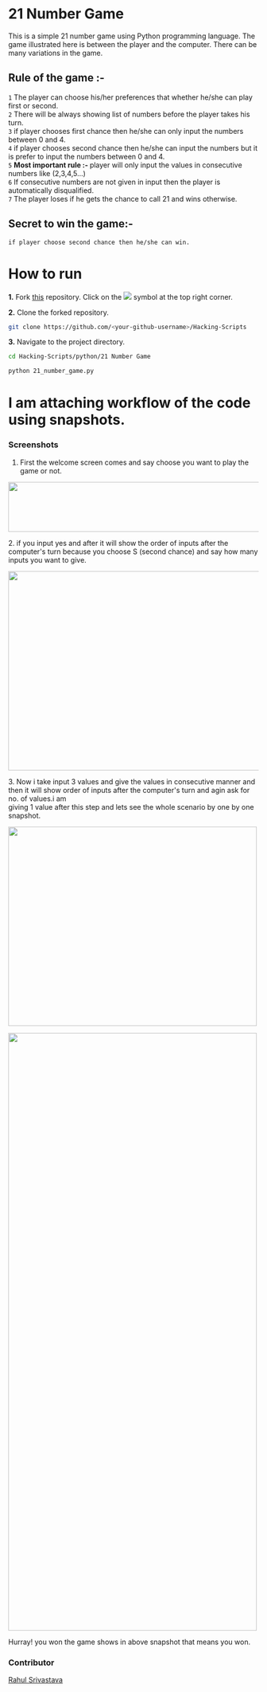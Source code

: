 # 21 Number Game
This is a simple 21 number game using Python programming language. The game illustrated here is between the player and the computer. There can be many variations in the game.

## Rule of the game :- 
  `1` The player can choose his/her preferences that whether he/she can play first or second.<br/>
  `2` There will be always showing list of numbers before the player takes his turn.<br/>
  `3` if player chooses first chance then he/she can only input the numbers between 0 and 4.<br/>
  `4` if player chooses second chance then he/she can input the numbers but it is prefer to input the numbers between 0 and 4.<br/>
  `5` <b> Most important rule :- </b> player will only input the values in consecutive numbers like (2,3,4,5...)<br/>
  `6` If consecutive numbers are not given in input then the player is automatically disqualified.<br/>
  `7` The player loses if he gets the chance to call 21 and wins otherwise.
  
## Secret to win the game:-
  	if player choose second chance then he/she can win.
    
# How to run
**1.** Fork [this](https://github.com/Tejas1510/Hacking-Scripts/) repository.
Click on the <a href="https://github.com/Tejas1510/Hacking-Scripts/"><img src="https://img.icons8.com/ios/24/000000/code-fork.png"></a> symbol at the top right corner.

**2.** Clone the forked repository.

```bash
git clone https://github.com/<your-github-username>/Hacking-Scripts
```
**3.** Navigate to the project directory.

```bash
cd Hacking-Scripts/python/21 Number Game
```
```bash
python 21_number_game.py
```

# I am attaching workflow of the code using snapshots.
### Screenshots
1. First the welcome screen comes and say choose you want to play the game or not.
<p>
<img width=1000 height=100 src="https://github.com/rahulsrivastava1/Hacking-Scripts/blob/main/Python/21 Number Game/photos/one.png">
</p>
2. if you input yes and after it will show the order of inputs after the computer's turn because you choose S (second chance) and say how many inputs you want to give.
<p>
<img width=1000 height=400 src="https://github.com/rahulsrivastava1/Hacking-Scripts/blob/main/Python/21 Number Game/photos/two.png">
</p>
3. Now i take input 3 values and give the values in consecutive manner and then it will show order of inputs after the computer's turn and agin ask for no. of values.i am<br/>
  	giving 1 value after this step and lets see the whole scenario by one by one snapshot.
<p>
<img width=500 height=400 src="https://github.com/rahulsrivastava1/Hacking-Scripts/blob/main/Python/21 Number Game/photos/three.png">
</p>
<p>
<img width=500 height=1200 src="https://github.com/rahulsrivastava1/Hacking-Scripts/blob/main/Python/21 Number Game/photos/four.png">
</p>

Hurray! you won the game shows in above snapshot that means you won.
### Contributor
<a href="https://github.com/rahulsrivastava1">Rahul Srivastava</a>
